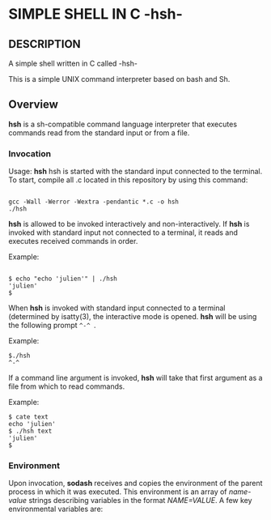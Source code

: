 # SIMPLE SHELL IN C -hsh-
## DESCRIPTION
A simple shell written in C called -hsh-

This is a simple UNIX command interpreter based on bash and Sh.

## Overview

**hsh** is a sh-compatible command language interpreter that executes commands read from the standard input or from a file.

### Invocation

Usage: **hsh**
hsh is started with the standard input connected to the terminal. To start, compile all .c located in this repository by using this command:
```

gcc -Wall -Werror -Wextra -pendantic *.c -o hsh 
./hsh
```

**hsh** is allowed to be invoked interactively and non-interactively. If **hsh** is invoked with standard input not connected to a terminal, it reads and executes received commands in order.

Example:
```

$ echo "echo 'julien'" | ./hsh
'julien'
$
```
When **hsh** is invoked with standard input connected to a terminal (determined by isatty(3), the interactive mode is opened. **hsh** will be using the following prompt `^-^ `.

Example:
```
$./hsh
^-^

```

If a command line argument is invoked, **hsh** will take that first argument as a file from which to read commands.

Example:
```
$ cate text
echo 'julien'
$ ./hsh text
'julien'
$
```


### Environment

Upon invocation, **sodash** receives and copies the environment of the parent process in which it was executed. This environment is an array of *name-value* strings describing variables in the format *NAME=VALUE*. A few key environmental variables are:
